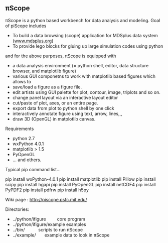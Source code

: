 ## &pi;Scope
&pi;Scope is a python based workbench for data analysis and modeling.
Goal of piScope includes
* To build a data browsing (scope) application for MDSplus data system (www.mdsplus.org)
* To provide lego blocks for gluing up large simulation codes using python

and for the above purposes, &pi;Scope is equipped with
* a data analysis environment (= python shell, editor, data structure browser, and matplotlib figure)
* various GUI componetns to work with matplotlib based figures which allows to 
 * save/load a figure as a figure file.
 * edit artists using GUI palette for plot, contour, image, triplots and so on.
 * change panel layout via an interactive layout editor
 * cut/paste of plot, axes, or an entire page.
 * export data from plot to python shell by one click
 * interactively annotate figure using text, arrow, lines,,,
 * draw 3D (OpenGL) in matplotlib canvas.
     
Requirements
*  python 2.7
*  wxPython 4.0.1
*  matplotlib > 1.5
*  PyOpenGL
*  ... and others.

Typical pip command list...

 pip install wxPython-4.0.1
 pip install matplotlib
 pip install Pillow
 pip install scipy
 pip install hgapi
 pip install PyOpenGL
 pip install netCDF4
 pip install PyPDF2
 pip install pdfrw
 pip install h5py
  
Wiki page : http://piscope.psfc.mit.edu/

Directories:
* ../python/ifigure             core program
* ../python/ifigure/example              examples
* ../bin/                        scripts to run &pi;Scope
* ../example/                   example data to look in &pi;Scope


